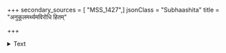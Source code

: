 +++
secondary_sources = [ "MSS_1427",]
jsonClass = "Subhaashita"
title = "अनुकूलमर्थ्यमविरोधि हितम्"

+++

<details><summary>Text</summary>

अनुकूलमर्थ्यमविरोधि हितं श्रवणीयमागमरहस्ययुतम्।  
वचनं मदीयमपकर्णयति क्व मनोभवः क्व गुणसंग्रहणम्॥
</details>
